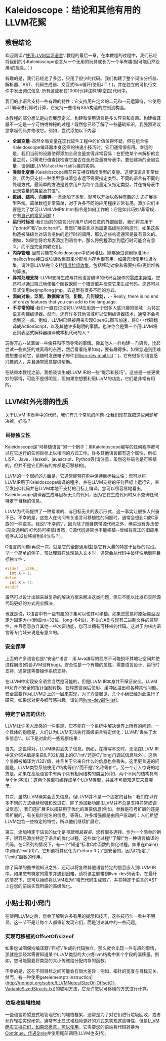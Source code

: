 # Kaleidoscope：结论和其他有用的LLVM花絮

## 教程结论

欢迎阅读\“[使用LLVM实现语言](index.html)\”教程的最后一章。在本教程的过程中，我们已经将我们的小Kaleidoscope语言从一个无用的玩具成长为一个半有趣(但可能仍然没用)的玩具。：)

有趣的是，我们已经走了多远，只用了很少的代码。我们构建了整个词法分析器、解析器、AST、代码生成器、交互式Run循环(使用JIT！)，并在独立的可执行文件中发出调试信息-所有这些都在1000行(非注释/非空白)代码中。

我们的小语言支持一些有趣的特性：它支持用户定义的二元和一元运算符，它使用JIT编译进行即时计算，它支持一些带有SSA构造的控制流构造。

本教程的部分想法是向您展示定义、构建和使用语言是多么容易和有趣。构建编译器不一定是一个可怕或神秘的过程！既然您已经了解了一些基础知识，我强烈建议您拿起代码并修改它。例如，尝试添加以下内容：

- **全局变量**-虽然全局变量在现代软件工程中的价值值得怀疑，但在组合像Kaleidoscope编译器本身这样的快速小技巧时，它们通常很有用。幸运的是，我们当前的设置使得添加全局变量变得非常容易：在拒绝某个未解析的变量之前，只需进行值查找检查它是否在全局变量符号表中。要创建新的全局变量，请创建LLVM`GlobalVariable`类的实例。
- **类型化变量**-Kaleidoscope目前只支持双精度类型的变量。这使该语言非常优雅，因为只支持一种类型意味着您永远不需要指定类型。不同的语言有不同的处理方式。最简单的方法是要求用户为每个变量定义指定类型，并在符号表中记录变量的类型及其值\*。
- **数组、结构、向量等**-一旦添加了类型，就可以开始以各种有趣的方式扩展类型系统。简单数组非常简单，对于许多不同的应用程序非常有用。添加它们主要是为了学习LLVMLVMPtr.html指令是如何工作的：它是如此巧妙/非常规，它[有自己的常见问题](../../GetElementPtr.html)！
- **运行时标准**-我们当前的语言允许用户访问任意的外部函数，我们将其用于\“printd\”和\“putchard\”。当您扩展语言以添加更高级别的构造时，如果这些构造被降级为对语言提供的运行时的调用，那么这些构造通常是最有意义的。例如，如果您将哈希表添加到语言中，那么将例程添加到运行时可能会有意义，而不是完全内联它们。
- **内存管理**-目前只能在Kaleidoscope中访问堆栈。能够通过调用标准libc malloc/free接口或垃圾收集器来分配堆内存也很有用。如果您想使用垃圾收集，请注意LLVM完全支持[精准垃圾收集](../../GarbageCollection.html)，包括移动对象和需要扫描/更新堆栈的算法。
- **异常处理支持**-LLVM支持生成与其他语言编译的代码互操作的[零成本异常](../../ExceptionHandling.html)。您还可以通过隐式地使每个函数返回一个错误值并检查它来生成代码。您还可以显式使用setjmp/long jmp。去这里有很多不同的方式。
- **面向对象，泛型，数据库访问，复数，几何规划，\.** - Really, there is no end of crazy features that you can add to the language.
- **不寻常的域**-我们一直在讨论将LLVM应用到一个很多人感兴趣的领域：为特定语言构建编译器。然而，还有许多其他领域可以使用编译器技术，通常不会考虑到这一点。例如，LLVM已经被用来实现OpenGL图形加速，将C++代码翻译成ActionScript，以及其他许多聪明的事情。也许你会是第一个用LLVM将正则表达式解释器编译成本机代码的人？

玩得开心--试着做一些疯狂和不同寻常的事情。像其他人一样构建一门语言，比起尝试一些疯狂的或离奇的东西，然后看看结果如何，要有趣得多。如果您遇到困难或想要谈论它，请随时发送电子邮件到[llvm-dev mail list](http://lists.llvm.org/mailman/listinfo/llvm-dev)：]，它有很多对语言感兴趣的人，并且通常愿意提供帮助。

在结束本教程之前，我想谈谈生成LLVM IR的一些“提示和技巧”。这些是一些更微妙的事情，可能不是很明显，但如果您想要利用LLVM的功能，它们是非常有用的。

## LLVM红外光谱的性质

关于LLVM IR表单中的代码，我们有几个常见的问题-让我们现在就把这些问题解决掉，好吗？

### 目标独立性

Kaleidoscope是“可移植语言”的一个例子：用Kaleidoscope编写的任何程序都可以在它运行的任何目标上以相同的方式工作。许多其他语言都有这个属性，例如LISP、Java、Haskell、javascript、Python等(请注意，虽然这些语言是可移植的，但并不是它们所有的库都是可移植的)。

LLVM的一个很好的方面是，它通常能够在IR中保持目标独立性：您可以将LLVMIR用于Kaleidoscope编译的程序，并在LLVM支持的任何目标上运行它，甚至发出C代码并在LLVM本地不支持的目标上编译。您可以很容易地看出，Kaleidoscope编译器生成与目标无关的代码，因为它在生成代码时从不查询任何特定于目标的信息。

LLVM为代码提供了一种紧凑的、与目标无关的表示形式，这一事实让很多人兴奋不已。不幸的是，这些人在询问有关语言可移植性的问题时，通常会想到C或C家族的一种语言。我说\“不幸的\”，因为除了随身携带源代码之外，确实没有办法使(完全通用的)C代码可移植(当然，C源代码通常也不能移植--曾经将真正的旧应用程序从32位移植到64位吗？)。

C语言的问题(再说一次，就是它的全部通用性)是它有大量的特定于目标的假设。举一个简单的例子，预处理器在处理输入文本时，通常会从代码中破坏性地删除目标独立性：

```c
#ifdef __i386__
  int X = 1;
#else
  int X = 42;
#endif
```

虽然可以设计出越来越复杂的解决方案来解决这类问题，但它不能以比发布实际源代码更好的方式完全解决。

也就是说，C语言中有一些有趣的子集可以使其可移植。如果您愿意将原始类型固定为固定大小(例如int=32位，long=64位)，不关心ABI与现有二进制文件的兼容性，并且愿意放弃其他一些次要功能，您可以拥有可移植的代码。这对于内核内语言等专门域来说是有意义的。

### 安全保障

上面的许多语言也是\“安全\”语言：用Java编写的程序不可能损坏其地址空间并使进程崩溃(假设JVM没有bug)。安全性是一个有趣的属性，需要语言设计、运行时支持，通常还需要操作系统支持。

在LLVM中实现安全语言当然是可能的，但是LLVM IR本身并不保证安全。LLVM IR允许不安全的指针强制转换、在释放错误后使用、缓冲区溢出和各种其他问题。安全需要作为LLVM之上的一层来实现，为了方便起见，几个小组已经对此进行了研究。如果您对更多细节感兴趣，请访问[llvm-dev邮件list](http://lists.llvm.org/mailman/listinfo/llvm-dev)]。

### 特定于语言的优化

LLVM让许多人反感的一件事是，它不能在一个系统中解决世界上所有的问题。一个具体的抱怨是，人们认为LLVM无法执行高级语言特定优化：LLVM\“丢失了太多信息\”。以下是对此的一些观察结果：

首先，您说得对，LLVM确实丢失了信息。例如，在撰写本文时，无法在LLVM IR中区分SSA值是来自ILP32机器上的C\“int\”还是C\“long\”(调试信息除外)。这两个值都被编译为\‘I32\’值，并且关于它来自什么的信息也会丢失。这里更普遍的问题是，LLVM类型系统使用\“结构等价\”而不是\“名称等价\”。另一个让人惊讶的地方是，如果在高级语言中有两个具有相同结构的类型(例如，两个不同的结构具有单个int字段)：这两个类型将编译成单个LLVM类型，并且不可能知道它来自哪里。

其次，虽然LLVM确实会丢失信息，但LLVM并不是一个固定的目标：我们在以许多不同的方式继续增强和改进它。除了添加新功能(LLVM并不总是支持异常或调试信息)，我们还扩展IR以捕获用于优化的重要信息(例如，参数是符号扩展的还是零扩展的，有关指针别名的信息，等等)。许多增强都是由用户驱动的：人们希望LLVM包含一些特定的特性，所以他们继续扩展它。

第三，添加特定于语言的优化是*可能而且容易*，您有很多选择。作为一个简单的例子，很容易添加特定于语言的优化过程，这些优化过程\“了解\”为一种语言编译的代码。在C系列的情况下，有一个“知道”标准C库函数的优化过程。如果在main()中调用\“exit(0)\”，它知道将其优化为\“return 0；\”是安全的，因为C指定了\“exit\”函数的作用。

除了简单的图书馆知识之外，还可以将各种其他语言特定的信息嵌入到LLVM IR中。如果您有特定的需求并遇到困难，请将该主题带到llvm-dev列表中。在最坏的情况下，您可以始终将LLVM视为\“哑巴代码生成器\”，并在特定于语言的AST上在您的前端实现所需的高级优化。

## 小贴士和小窍门

在使用LLVM之后，您会了解到许多有用的提示和技巧，这些技巧乍一看并不明显。这一节不是让每个人都重新发现它们，而是讨论其中的一些问题。

### 实现可移植的OffsetOf/sizeof

如果您试图保持编译器\“目标\”生成的代码独立，那么就会出现一件有趣的事情，那就是您经常需要知道某个LLVM类型的大小或llvm结构中某个字段的偏移量。例如，您可能需要将类型的大小传递给分配内存的函数。

不幸的是，这在不同目标之间可能会有很大差异：例如，指针的宽度与目标无关。然而，有一种使用getelementptr instruction](http://nondot.org/sabre/LLVMNotes/SizeOf-OffsetOf-VariableSizedStructs.txt)的聪明方法，它允许您以可移植的方式进行计算。

### 垃圾收集堆栈帧

一些语言希望显式地管理它们的堆栈框架，通常是为了对它们进行垃圾回收，或者允许轻松实现闭包。通常有比显式堆栈帧更好的方式来实现这些特性，但是[LLVM确实支持它们，如果您愿意，可以使用](http://nondot.org/sabre/LLVMNotes/ExplicitlyManagedStackFrames.txt)。它需要您的前端将代码转换为[Continue，传递Style](http://en.wikipedia.org/wiki/Continuation-passing_style)并使用尾部调用(LLVM也支持)。
